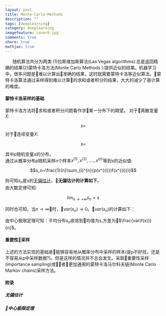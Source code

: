 ```yaml
---
layout: post
title: Monte-Carlo-Methods
description: ""
tags: [deeplearning]
category: deeplearning
imagefeature: cover6.jpg
comments: true
share: true
mathjax: true
---
```


&nbsp;&nbsp;&nbsp;&nbsp;&nbsp;&nbsp;随机算法共分为两类:(1)拉斯维加斯算法(Las Vegas algorithms):总是返回精确的结果(2)蒙特卡洛方法(Monte Carlo Methods ):提供近似的结果。机器学习中，很多问题是难以计算出准确的结果，这时就需要蒙特卡洛等近似算法。蒙特卡洛算法通过采样得到难以计算的求和或者积分的结果，大大的减少了基计算的难度。
#### 蒙特卡洛采样的基础
蒙特卡洛方法将求和或者积分问题看作求某一分布下的期望。
对于离散变量$X$:

$$s=$$
对于连续变量$X$:

$$s=$$

其中$p$随机变量$x$的分布。  
通过从概率分布$p$随机采样n个样本$x^{(1)},x^{(2)},....,x^{(n)}$等到s的近似值:  

$$s_n=\frac{1}{n}\sum_{i}^{n}{p(x^{(i)})f(x^{(i)})}$$

则可知$s_n$是s的[无偏估计](#unbias)，**无偏估计的计算如下**。  
由大数定律可知:

$$\lim_{n \to +\infty}s_n=s$$

同时也可知，当$n \to \infty$时，$var(s_n) \to 0$。$var(s_n)$的计算如下：

$$$$
由中心极限定理可知：平均分布$s_n$收敛到均值为$s$,方差为$\frac{var(f(x))}{n}$。


#### 重要性采样
上述的方法实现的基础是能够容易地从概率分布中采样的样本(是p不好找，还是不容易从p中采样数据?)。但是这样的情况并不总会发生。采取重要性采样(importance sampling)或者更加通用的蒙特卡洛马尔科夫链(Monte Carlo Markov chains)采样方法。
#### 附录
##### <a name="unbias"></a>无偏估计

##### <a name="central-limit-law"></a>中心极限定理






